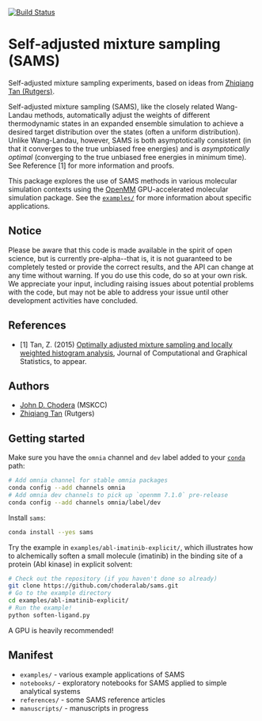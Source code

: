 [![Build Status](https://travis-ci.org/choderalab/sams.svg?branch=master)](https://travis-ci.org/choderalab/sams)

# Self-adjusted mixture sampling (SAMS)

Self-adjusted mixture sampling experiments, based on ideas from [Zhiqiang Tan (Rutgers)](http://stat.rutgers.edu/~ztan/).

Self-adjusted mixture sampling (SAMS), like the closely related Wang-Landau methods, automatically adjust the weights of different thermodynamic states in an expanded ensemble simulation to achieve a desired target distribution over the states (often a uniform distribution).
Unlike Wang-Landau, however, SAMS is both asymptotically consistent (in that it converges to the true unbiased free energies) and is *asymptotically optimal* (converging to the true unbiased free energies in minimum time).
See Reference [1] for more information and proofs.

This package explores the use of SAMS methods in various molecular simulation contexts using the [OpenMM](http://openmm.org) GPU-accelerated molecular simulation package.
See the [`examples/`](https://github.com/choderalab/sams/tree/master/examples) for more information about specific applications.

## Notice

Please be aware that this code is made available in the spirit of open science, but is currently pre-alpha--that is, it is not guaranteed to be completely tested or provide the correct results, and the API can change at any time without warning. If you do use this code, do so at your own risk. We appreciate your input, including raising issues about potential problems with the code, but may not be able to address your issue until other development activities have concluded.

## References
* [1] Tan, Z. (2015) [Optimally adjusted mixture sampling and locally weighted histogram analysis](http://www.stat.rutgers.edu/home/ztan/Publication/SAMS_redo4.pdf), Journal of Computational and Graphical Statistics, to appear.

## Authors
* [John D. Chodera](http://choderalab.org) (MSKCC)
* [Zhiqiang Tan](http://stat.rutgers.edu/home/ztan/) (Rutgers)

## Getting started

Make sure you have the `omnia` channel and `dev` label added to your [`conda`](http://conda.pydata.org/) path:
```bash
# Add omnia channel for stable omnia packages
conda config --add channels omnia
# Add omnia dev channels to pick up `openmm 7.1.0` pre-release
conda config --add channels omnia/label/dev
```
Install `sams`:
```bash
conda install --yes sams
```
Try the example in `examples/abl-imatinib-explicit/`, which illustrates how to alchemically soften a small molecule (imatinib) in the binding site of a protein (Abl kinase) in explicit solvent:
```bash
# Check out the repository (if you haven't done so already)
git clone https://github.com/choderalab/sams.git
# Go to the example directory
cd examples/abl-imatinib-explicit/
# Run the example!
python soften-ligand.py
```
A GPU is heavily recommended!

## Manifest
* `examples/` - various example applications of SAMS
* `notebooks/` - exploratory notebooks for SAMS applied to simple analytical systems
* `references/` - some SAMS reference articles
* `manuscripts/` - manuscripts in progress
